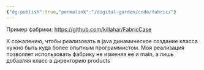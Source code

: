 ```yaml
---
{"dg-publish":true,"permalink":"/digital-garden/code/fabric/"}
---
```



Пример фабрики: https://github.com/killahar/FabricCase

К сожалению, чтобы реализовать в java динамическое создание класса нужно быть куда более опытным программистом. Моя реализация позволяет использовать фабрику не изменяя ее и main, а лишь добавляя класс в директорию products